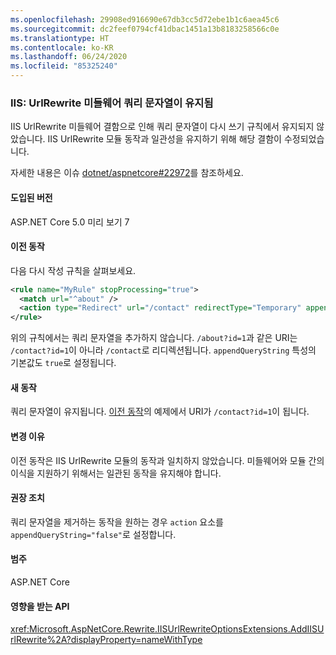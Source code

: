 ```yaml
---
ms.openlocfilehash: 29908ed916690e67db3cc5d72ebe1b1c6aea45c6
ms.sourcegitcommit: dc2feef0794cf41dbac1451a13b8183258566c0e
ms.translationtype: HT
ms.contentlocale: ko-KR
ms.lasthandoff: 06/24/2020
ms.locfileid: "85325240"
---
```

### <a name="iis-urlrewrite-middleware-query-strings-are-preserved"></a>IIS: UrlRewrite 미들웨어 쿼리 문자열이 유지됨

IIS UrlRewrite 미들웨어 결함으로 인해 쿼리 문자열이 다시 쓰기 규칙에서 유지되지 않았습니다. IIS UrlRewrite 모듈 동작과 일관성을 유지하기 위해 해당 결함이 수정되었습니다.

자세한 내용은 이슈 [dotnet/aspnetcore#22972](https://github.com/dotnet/aspnetcore/issues/22972)를 참조하세요.

#### <a name="version-introduced"></a>도입된 버전

ASP.NET Core 5.0 미리 보기 7

#### <a name="old-behavior"></a>이전 동작

다음 다시 작성 규칙을 살펴보세요.

```xml
<rule name="MyRule" stopProcessing="true">
  <match url="^about" />
  <action type="Redirect" url="/contact" redirectType="Temporary" appendQueryString="true" />
</rule>
```

위의 규칙에서는 쿼리 문자열을 추가하지 않습니다. `/about?id=1`과 같은 URI는 `/contact?id=1`이 아니라 `/contact`로 리디렉션됩니다. `appendQueryString` 특성의 기본값도 `true`로 설정됩니다.

#### <a name="new-behavior"></a>새 동작

쿼리 문자열이 유지됩니다. [이전 동작](#old-behavior)의 예제에서 URI가 `/contact?id=1`이 됩니다.

#### <a name="reason-for-change"></a>변경 이유

이전 동작은 IIS UrlRewrite 모듈의 동작과 일치하지 않았습니다. 미들웨어와 모듈 간의 이식을 지원하기 위해서는 일관된 동작을 유지해야 합니다.

#### <a name="recommended-action"></a>권장 조치

쿼리 문자열을 제거하는 동작을 원하는 경우 `action` 요소를 `appendQueryString="false"`로 설정합니다.

#### <a name="category"></a>범주

ASP.NET Core

#### <a name="affected-apis"></a>영향을 받는 API

<xref:Microsoft.AspNetCore.Rewrite.IISUrlRewriteOptionsExtensions.AddIISUrlRewrite%2A?displayProperty=nameWithType>

<!--

#### Affected APIs

`Overload:Microsoft.AspNetCore.Rewrite.IISUrlRewriteOptionsExtensions.AddIISUrlRewrite`

-->
